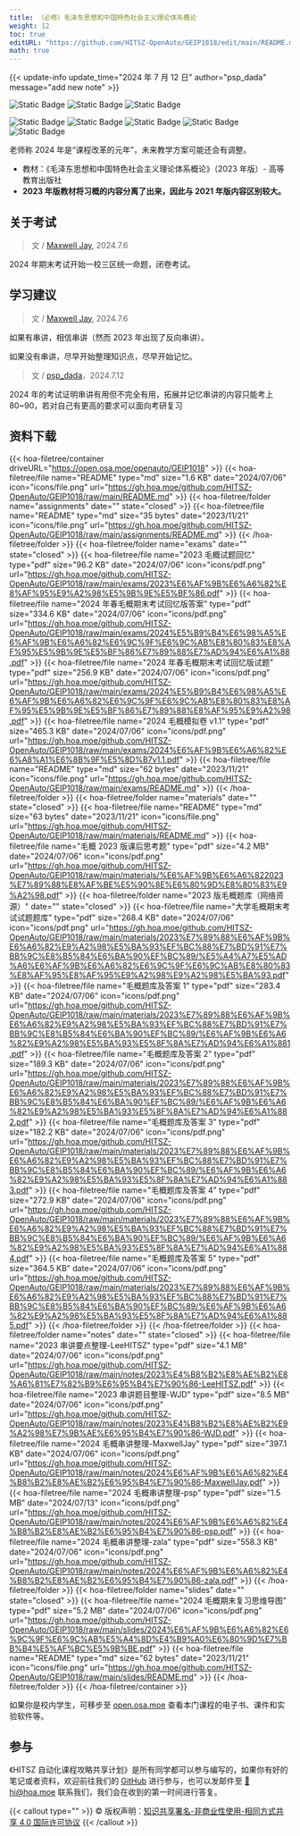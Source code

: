 ```yaml
---
title: （必修）毛泽东思想和中国特色社会主义理论体系概论
weight: 12
toc: true
editURL: "https://github.com/HITSZ-OpenAuto/GEIP1018/edit/main/README.md"
math: true
---
```


{{< update-info update_time="2024 年 7 月 12 日" author="psp_dada" message="add new note" >}}

<div class="img-div hx-mt-4 hx-flex-row hx-justify-start hx-items-center">

![Static Badge](https://img.shields.io/badge/%E8%80%83%E8%AF%95%E8%AF%BE-red)
![Static Badge](https://img.shields.io/badge/%E5%AD%A6%E5%88%86-2.5-moccasin)
![Static Badge](https://img.shields.io/badge/%E5%AD%A6%E6%97%B6-40-moccasin)

![Static Badge](https://img.shields.io/badge/%E6%88%90%E7%BB%A9%E6%9E%84%E6%88%90（2024）-gold)
![Static Badge](https://img.shields.io/badge/%E8%AF%BE%E5%A0%82%E8%A1%A8%E7%8E%B0-10%25-wheat)
![Static Badge](https://img.shields.io/badge/%E8%AF%BE%E7%A8%8B%E8%AE%BA%E6%96%87-10%25-wheat)
![Static Badge](https://img.shields.io/badge/%E5%B0%8F%E7%BB%84%E6%B1%87%E6%8A%A5-20%25-wheat)
![Static Badge](https://img.shields.io/badge/%E6%9C%9F%E6%9C%AB%E8%80%83%E8%AF%95-50%25-wheat)

</div>

老师称 2024 年是“课程改革的元年”，未来教学方案可能还会有调整。

- 教材：《毛泽东思想和中国特色社会主义理论体系概论》（2023 年版）- 高等教育出版社
- **2023 年版教材将习概的内容分离了出来，因此与 2021 年版内容区别较大。**

## 关于考试

> 文 / [Maxwell Jay](https://github.com/MaxwellJay256), 2024.7.6

2024 年期末考试开始一校三区统一命题，闭卷考试。

## 学习建议

> 文 / [Maxwell Jay](https://github.com/MaxwellJay256), 2024.7.6

如果有串讲，相信串讲（然而 2023 年出现了反向串讲）。

如果没有串讲，尽早开始整理知识点，尽早开始记忆。

> 文 / [psp_dada](https://github.com/pspdada)，2024.7.12

2024 年的考试证明串讲有用但不完全有用，拓展并记忆串讲的内容只能考上 80~90，若对自己有更高的要求可以面向考研复习
## 资料下载

{{< hoa-filetree/container driveURL="https://open.osa.moe/openauto/GEIP1018" >}}
  {{< hoa-filetree/file name="README" type="md" size="1.6 KB" date="2024/07/06" icon="icons/file.png" url="https://gh.hoa.moe/github.com/HITSZ-OpenAuto/GEIP1018/raw/main/README.md" >}}
  {{< hoa-filetree/folder name="assignments" date="" state="closed" >}}
    {{< hoa-filetree/file name="README" type="md" size="35 bytes" date="2023/11/21" icon="icons/file.png" url="https://gh.hoa.moe/github.com/HITSZ-OpenAuto/GEIP1018/raw/main/assignments/README.md" >}}
  {{< /hoa-filetree/folder >}}
  {{< hoa-filetree/folder name="exams" date="" state="closed" >}}
    {{< hoa-filetree/file name="2023 毛概试题回忆" type="pdf" size="96.2 KB" date="2024/07/06" icon="icons/pdf.png" url="https://gh.hoa.moe/github.com/HITSZ-OpenAuto/GEIP1018/raw/main/exams/2023%E6%AF%9B%E6%A6%82%E8%AF%95%E9%A2%98%E5%9B%9E%E5%BF%86.pdf" >}}
    {{< hoa-filetree/file name="2024 年春毛概期末考试回忆版答案" type="pdf" size="334.6 KB" date="2024/07/06" icon="icons/pdf.png" url="https://gh.hoa.moe/github.com/HITSZ-OpenAuto/GEIP1018/raw/main/exams/2024%E5%B9%B4%E6%98%A5%E6%AF%9B%E6%A6%82%E6%9C%9F%E6%9C%AB%E8%80%83%E8%AF%95%E5%9B%9E%E5%BF%86%E7%89%88%E7%AD%94%E6%A1%88.pdf" >}}
    {{< hoa-filetree/file name="2024 年春毛概期末考试回忆版试题" type="pdf" size="256.9 KB" date="2024/07/06" icon="icons/pdf.png" url="https://gh.hoa.moe/github.com/HITSZ-OpenAuto/GEIP1018/raw/main/exams/2024%E5%B9%B4%E6%98%A5%E6%AF%9B%E6%A6%82%E6%9C%9F%E6%9C%AB%E8%80%83%E8%AF%95%E5%9B%9E%E5%BF%86%E7%89%88%E8%AF%95%E9%A2%98.pdf" >}}
    {{< hoa-filetree/file name="2024 毛概模拟卷 v1.1" type="pdf" size="465.3 KB" date="2024/07/06" icon="icons/pdf.png" url="https://gh.hoa.moe/github.com/HITSZ-OpenAuto/GEIP1018/raw/main/exams/2024%E6%AF%9B%E6%A6%82%E6%A8%A1%E6%8B%9F%E5%8D%B7v1.1.pdf" >}}
    {{< hoa-filetree/file name="README" type="md" size="62 bytes" date="2023/11/21" icon="icons/file.png" url="https://gh.hoa.moe/github.com/HITSZ-OpenAuto/GEIP1018/raw/main/exams/README.md" >}}
  {{< /hoa-filetree/folder >}}
  {{< hoa-filetree/folder name="materials" date="" state="closed" >}}
    {{< hoa-filetree/file name="README" type="md" size="63 bytes" date="2023/11/21" icon="icons/file.png" url="https://gh.hoa.moe/github.com/HITSZ-OpenAuto/GEIP1018/raw/main/materials/README.md" >}}
    {{< hoa-filetree/file name="毛概 2023 版课后思考题" type="pdf" size="4.2 MB" date="2024/07/06" icon="icons/pdf.png" url="https://gh.hoa.moe/github.com/HITSZ-OpenAuto/GEIP1018/raw/main/materials/%E6%AF%9B%E6%A6%822023%E7%89%88%E8%AF%BE%E5%90%8E%E6%80%9D%E8%80%83%E9%A2%98.pdf" >}}
  {{< hoa-filetree/folder name="2023 版毛概题库（网络资源）" date="" state="closed" >}}
    {{< hoa-filetree/file name="大学毛概期末考试试题题库" type="pdf" size="268.4 KB" date="2024/07/06" icon="icons/pdf.png" url="https://gh.hoa.moe/github.com/HITSZ-OpenAuto/GEIP1018/raw/main/materials/2023%E7%89%88%E6%AF%9B%E6%A6%82%E9%A2%98%E5%BA%93%EF%BC%88%E7%BD%91%E7%BB%9C%E8%B5%84%E6%BA%90%EF%BC%89/%E5%A4%A7%E5%AD%A6%E6%AF%9B%E6%A6%82%E6%9C%9F%E6%9C%AB%E8%80%83%E8%AF%95%E8%AF%95%E9%A2%98%E9%A2%98%E5%BA%93.pdf" >}}
    {{< hoa-filetree/file name="毛概题库及答案 1" type="pdf" size="283.4 KB" date="2024/07/06" icon="icons/pdf.png" url="https://gh.hoa.moe/github.com/HITSZ-OpenAuto/GEIP1018/raw/main/materials/2023%E7%89%88%E6%AF%9B%E6%A6%82%E9%A2%98%E5%BA%93%EF%BC%88%E7%BD%91%E7%BB%9C%E8%B5%84%E6%BA%90%EF%BC%89/%E6%AF%9B%E6%A6%82%E9%A2%98%E5%BA%93%E5%8F%8A%E7%AD%94%E6%A1%881.pdf" >}}
    {{< hoa-filetree/file name="毛概题库及答案 2" type="pdf" size="189.3 KB" date="2024/07/06" icon="icons/pdf.png" url="https://gh.hoa.moe/github.com/HITSZ-OpenAuto/GEIP1018/raw/main/materials/2023%E7%89%88%E6%AF%9B%E6%A6%82%E9%A2%98%E5%BA%93%EF%BC%88%E7%BD%91%E7%BB%9C%E8%B5%84%E6%BA%90%EF%BC%89/%E6%AF%9B%E6%A6%82%E9%A2%98%E5%BA%93%E5%8F%8A%E7%AD%94%E6%A1%882.pdf" >}}
    {{< hoa-filetree/file name="毛概题库及答案 3" type="pdf" size="182.2 KB" date="2024/07/06" icon="icons/pdf.png" url="https://gh.hoa.moe/github.com/HITSZ-OpenAuto/GEIP1018/raw/main/materials/2023%E7%89%88%E6%AF%9B%E6%A6%82%E9%A2%98%E5%BA%93%EF%BC%88%E7%BD%91%E7%BB%9C%E8%B5%84%E6%BA%90%EF%BC%89/%E6%AF%9B%E6%A6%82%E9%A2%98%E5%BA%93%E5%8F%8A%E7%AD%94%E6%A1%883.pdf" >}}
    {{< hoa-filetree/file name="毛概题库及答案 4" type="pdf" size="272.9 KB" date="2024/07/06" icon="icons/pdf.png" url="https://gh.hoa.moe/github.com/HITSZ-OpenAuto/GEIP1018/raw/main/materials/2023%E7%89%88%E6%AF%9B%E6%A6%82%E9%A2%98%E5%BA%93%EF%BC%88%E7%BD%91%E7%BB%9C%E8%B5%84%E6%BA%90%EF%BC%89/%E6%AF%9B%E6%A6%82%E9%A2%98%E5%BA%93%E5%8F%8A%E7%AD%94%E6%A1%884.pdf" >}}
    {{< hoa-filetree/file name="毛概题库及答案 5" type="pdf" size="364.5 KB" date="2024/07/06" icon="icons/pdf.png" url="https://gh.hoa.moe/github.com/HITSZ-OpenAuto/GEIP1018/raw/main/materials/2023%E7%89%88%E6%AF%9B%E6%A6%82%E9%A2%98%E5%BA%93%EF%BC%88%E7%BD%91%E7%BB%9C%E8%B5%84%E6%BA%90%EF%BC%89/%E6%AF%9B%E6%A6%82%E9%A2%98%E5%BA%93%E5%8F%8A%E7%AD%94%E6%A1%885.pdf" >}}
  {{< /hoa-filetree/folder >}}
  {{< /hoa-filetree/folder >}}
  {{< hoa-filetree/folder name="notes" date="" state="closed" >}}
    {{< hoa-filetree/file name="2023 串讲要点整理-LeeHITSZ" type="pdf" size="4.1 MB" date="2024/07/06" icon="icons/pdf.png" url="https://gh.hoa.moe/github.com/HITSZ-OpenAuto/GEIP1018/raw/main/notes/2023%E4%B8%B2%E8%AE%B2%E8%A6%81%E7%82%B9%E6%95%B4%E7%90%86-LeeHITSZ.pdf" >}}
    {{< hoa-filetree/file name="2023 串讲题目整理-WJD" type="pdf" size="8.5 MB" date="2024/07/06" icon="icons/pdf.png" url="https://gh.hoa.moe/github.com/HITSZ-OpenAuto/GEIP1018/raw/main/notes/2023%E4%B8%B2%E8%AE%B2%E9%A2%98%E7%9B%AE%E6%95%B4%E7%90%86-WJD.pdf" >}}
    {{< hoa-filetree/file name="2024 毛概串讲整理-MaxwellJay" type="pdf" size="397.1 KB" date="2024/07/06" icon="icons/pdf.png" url="https://gh.hoa.moe/github.com/HITSZ-OpenAuto/GEIP1018/raw/main/notes/2024%E6%AF%9B%E6%A6%82%E4%B8%B2%E8%AE%B2%E6%95%B4%E7%90%86-MaxwellJay.pdf" >}}
    {{< hoa-filetree/file name="2024 毛概串讲整理-psp" type="pdf" size="1.5 MB" date="2024/07/13" icon="icons/pdf.png" url="https://gh.hoa.moe/github.com/HITSZ-OpenAuto/GEIP1018/raw/main/notes/2024%E6%AF%9B%E6%A6%82%E4%B8%B2%E8%AE%B2%E6%95%B4%E7%90%86-psp.pdf" >}}
    {{< hoa-filetree/file name="2024 毛概串讲整理-zala" type="pdf" size="558.3 KB" date="2024/07/06" icon="icons/pdf.png" url="https://gh.hoa.moe/github.com/HITSZ-OpenAuto/GEIP1018/raw/main/notes/2024%E6%AF%9B%E6%A6%82%E4%B8%B2%E8%AE%B2%E6%95%B4%E7%90%86-zala.pdf" >}}
  {{< /hoa-filetree/folder >}}
  {{< hoa-filetree/folder name="slides" date="" state="closed" >}}
    {{< hoa-filetree/file name="2024 毛概期末复习思维导图" type="pdf" size="5.2 MB" date="2024/07/06" icon="icons/pdf.png" url="https://gh.hoa.moe/github.com/HITSZ-OpenAuto/GEIP1018/raw/main/slides/2024%E6%AF%9B%E6%A6%82%E6%9C%9F%E6%9C%AB%E5%A4%8D%E4%B9%A0%E6%80%9D%E7%BB%B4%E5%AF%BC%E5%9B%BE.pdf" >}}
    {{< hoa-filetree/file name="README" type="md" size="62 bytes" date="2023/11/21" icon="icons/file.png" url="https://gh.hoa.moe/github.com/HITSZ-OpenAuto/GEIP1018/raw/main/slides/README.md" >}}
  {{< /hoa-filetree/folder >}}
{{< /hoa-filetree/container >}}

如果你是校内学生，可移步至 <a href='https://open.osa.moe/openauto/GEIP1018'>open.osa.moe</a> 查看本门课程的电子书、课件和实验软件等。

## 参与

《HITSZ 自动化课程攻略共享计划》是所有同学都可以参与编写的，如果你有好的笔记或者资料，欢迎前往我们的 [GitHub](https://github.com/HITSZ-OpenAuto) 进行参与，也可以发邮件至 [📮hi@hoa.moe](mailto:hi@hoa.moe) 联系我们，我们会在收到的第一时间进行答复。

{{< callout type="" >}}
  © 版权声明：[知识共享署名-非商业性使用-相同方式共享 4.0 国际许可协议](https://creativecommons.org/licenses/by-nc-sa/4.0/)
{{< /callout >}}
